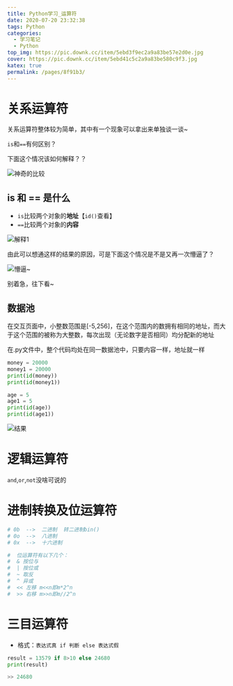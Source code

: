 ```yaml
---
title: Python学习_运算符
date: 2020-07-20 23:32:38
tags: Python
categories: 
  - 学习笔记
  - Python
top_img: https://pic.downk.cc/item/5ebd3f9ec2a9a83be57e2d0e.jpg
cover: https://pic.downk.cc/item/5ebd41c5c2a9a83be580c9f3.jpg
katex: true
permalink: /pages/8f91b3/
---
```




# 关系运算符

关系运算符整体较为简单，其中有一个现象可以拿出来单独谈一谈~

`is`和`==`有何区别？

下面这个情况该如何解释？？

![神奇的比较](https://pic.downk.cc/item/5f15bf0f14195aa5945c0ad1.jpg)



## is 和 == 是什么

+ `is`比较两个对象的**地址**【`id()`查看】
+ `==`比较两个对象的**内容** 

![解释1](https://pic.downk.cc/item/5f15c08c14195aa5945d2956.jpg)

由此可以想通这样的结果的原因，可是下面这个情况是不是又再一次懵逼了？

![懵逼~](https://pic.downk.cc/item/5f15c10114195aa5945d71c9.jpg)

别着急，往下看~

## 数据池

在交互页面中，小整数范围是[-5,256]，在这个范围内的数拥有相同的地址，而大于这个范围的被称为大整数，每次出现（无论数字是否相同）均分配新的地址

在.py文件中，整个代码均处在同一数据池中，只要内容一样，地址就一样

```python
money = 20000
money1 = 20000
print(id(money))
print(id(money1))

age = 5
age1 = 5
print(id(age))
print(id(age1))
```

![结果](https://pic.downk.cc/item/5f15c37514195aa5945f434d.jpg)



# 逻辑运算符

`and`,`or`,`not`没啥可说的

# 进制转换及位运算符

```python
# 0b  -->  二进制  转二进制bin()
# 0o  -->  八进制  
# 0x  -->  十六进制

#  位运算符有以下几个：
#  & 按位与
#  | 按位或
#  ~ 取反
#  ^ 异或
#  << 左移 m<<n即m*2^n
#  >> 右移 m>>n即m//2^n
```

# 三目运算符

+ 格式：`表达式真 if 判断 else 表达式假`

```python
result = 13579 if 8>10 else 24680
print(result)

>> 24680
```

